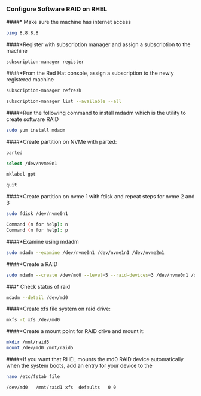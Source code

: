 ### Configure Software RAID on RHEL 

####* Make sure the machine has internet access
```sh
ping 8.8.8.8
```
####*Register with subscription manager and assign a subscription to the machine

```sh
subscription-manager register
```
####*From the Red Hat console, assign a subscription to the newly registered machine


```sh
subscription-manager refresh
```
```sh
subscription-manager list --available --all
```
####*Run the following command to install mdadm which is the utility to create software RAID
```sh
sudo yum install mdadm
```
####*Create partition on NVMe with parted:
```sh
parted
```
```sh
select /dev/nvme0n1
```
```sh
mklabel gpt
```
```sh
quit
```
####*Create partition on nvme 1 with fdisk and repeat steps for nvme 2 and 3
```sh
sudo fdisk /dev/nvme0n1
```
```sh
Command (m for help): n
Command (m for help): p
```
####*Examine using mdadm
```sh
sudo mdadm --examine /dev/nvme0n1 /dev/nvme1n1 /dev/nvme2n1
```
####*Create a RAID
```sh
sudo mdadm --create /dev/md0 --level=5 --raid-devices=3 /dev/nvme0n1 /dev/nvme1n1 /dev/nvme2n1 
```
###* Check status of raid
```sh
mdadm --detail /dev/md0
```
####*Create xfs file system on raid drive:
```sh
mkfs -t xfs /dev/md0
```
####*Create a mount point for RAID drive and mount it:
```sh
mkdir /mnt/raid5
mount /dev/md0 /mnt/raid5
```
####*If you want that RHEL mounts the md0 RAID device automatically when the system boots, add an entry for your device to the
```sh
nano /etc/fstab file
```
```sh
/dev/md0   /mnt/raid1 xfs  defaults   0 0
```















